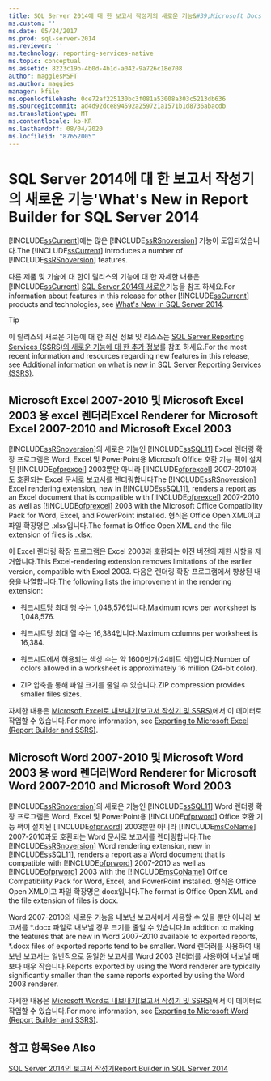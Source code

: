 ```yaml
---
title: SQL Server 2014에 대 한 보고서 작성기의 새로운 기능&#39;Microsoft Docs
ms.custom: ''
ms.date: 05/24/2017
ms.prod: sql-server-2014
ms.reviewer: ''
ms.technology: reporting-services-native
ms.topic: conceptual
ms.assetid: 8223c19b-4b0d-4b1d-a042-9a726c18e708
author: maggiesMSFT
ms.author: maggies
manager: kfile
ms.openlocfilehash: 0ce72af225130bc3f081a53008a303c5213db636
ms.sourcegitcommit: ad4d92dce894592a259721a1571b1d8736abacdb
ms.translationtype: MT
ms.contentlocale: ko-KR
ms.lasthandoff: 08/04/2020
ms.locfileid: "87652005"
---
```

# <a name="what39s-new-in-report-builder-for-sql-server-2014"></a><span data-ttu-id="154d4-102">SQL Server 2014에 대 한 보고서 작성기의 새로운 기능&#39;</span><span class="sxs-lookup"><span data-stu-id="154d4-102">What&#39;s New in Report Builder for SQL Server 2014</span></span>
  <span data-ttu-id="154d4-103">[!INCLUDE[ssCurrent](../includes/sscurrent-md.md)]에는 많은 [!INCLUDE[ssRSnoversion](../includes/ssrsnoversion-md.md)] 기능이 도입되었습니다.</span><span class="sxs-lookup"><span data-stu-id="154d4-103">The [!INCLUDE[ssCurrent](../includes/sscurrent-md.md)] introduces a number of [!INCLUDE[ssRSnoversion](../includes/ssrsnoversion-md.md)] features.</span></span>  
  
 <span data-ttu-id="154d4-104">다른 제품 및 기술에 대 한이 릴리스의 기능에 대 한 자세한 내용은 [!INCLUDE[ssCurrent](../includes/sscurrent-md.md)] [SQL Server 2014의 새로운](../sql-server/what-s-new-in-sql-server-2016.md)기능을 참조 하세요.</span><span class="sxs-lookup"><span data-stu-id="154d4-104">For information about features in this release for other [!INCLUDE[ssCurrent](../includes/sscurrent-md.md)] products and technologies, see [What's New in SQL Server 2014](../sql-server/what-s-new-in-sql-server-2016.md).</span></span>  
  
> [!TIP]  
>  <span data-ttu-id="154d4-105">이 릴리스의 새로운 기능에 대 한 최신 정보 및 리소스는 [SQL Server Reporting Services (SSRS)의 새로운 기능에 대 한 추가 정보](https://go.microsoft.com/fwlink/?LinkId=207147)를 참조 하세요.</span><span class="sxs-lookup"><span data-stu-id="154d4-105">For the most recent information and resources regarding new features in this release, see [Additional information on what is new in SQL Server Reporting Services (SSRS)](https://go.microsoft.com/fwlink/?LinkId=207147).</span></span>  
  
##  <a name="excel-renderer-for-microsoft-excel-2007-2010-and-microsoft-excel-2003"></a><a name="ExcelRenderer"></a><span data-ttu-id="154d4-106">Microsoft Excel 2007-2010 및 Microsoft Excel 2003 용 excel 렌더러</span><span class="sxs-lookup"><span data-stu-id="154d4-106">Excel Renderer for Microsoft Excel 2007-2010 and Microsoft Excel 2003</span></span>  
 <span data-ttu-id="154d4-107">[!INCLUDE[ssRSnoversion](../includes/ssrsnoversion-md.md)]의 새로운 기능인 [!INCLUDE[ssSQL11](../includes/sssql11-md.md)] Excel 렌더링 확장 프로그램은 Word, Excel 및 PowerPoint용 Microsoft Office 호환 기능 팩이 설치된 [!INCLUDE[ofprexcel](../includes/ofprexcel-md.md)] 2003뿐만 아니라 [!INCLUDE[ofprexcel](../includes/ofprexcel-md.md)] 2007-2010과도 호환되는 Excel 문서로 보고서를 렌더링합니다</span><span class="sxs-lookup"><span data-stu-id="154d4-107">The [!INCLUDE[ssRSnoversion](../includes/ssrsnoversion-md.md)] Excel rendering extension, new in [!INCLUDE[ssSQL11](../includes/sssql11-md.md)], renders a report as an Excel document that is compatible with [!INCLUDE[ofprexcel](../includes/ofprexcel-md.md)] 2007-2010 as well as [!INCLUDE[ofprexcel](../includes/ofprexcel-md.md)] 2003 with the Microsoft Office Compatibility Pack for Word, Excel, and PowerPoint installed.</span></span> <span data-ttu-id="154d4-108">형식은 Office Open XML이고 파일 확장명은 .xlsx입니다.</span><span class="sxs-lookup"><span data-stu-id="154d4-108">The format is Office Open XML and the file extension of files is .xlsx.</span></span>  
  
 <span data-ttu-id="154d4-109">이 Excel 렌더링 확장 프로그램은 Excel 2003과 호환되는 이전 버전의 제한 사항을 제거합니다.</span><span class="sxs-lookup"><span data-stu-id="154d4-109">This Excel-rendering extension removes limitations of the earlier version, compatible with Excel 2003.</span></span> <span data-ttu-id="154d4-110">다음은 렌더링 확장 프로그램에서 향상된 내용을 나열합니다.</span><span class="sxs-lookup"><span data-stu-id="154d4-110">The following lists the improvement in the rendering extension:</span></span>  
  
-   <span data-ttu-id="154d4-111">워크시트당 최대 행 수는 1,048,576입니다.</span><span class="sxs-lookup"><span data-stu-id="154d4-111">Maximum rows per worksheet is 1,048,576.</span></span>  
  
-   <span data-ttu-id="154d4-112">워크시트당 최대 열 수는 16,384입니다.</span><span class="sxs-lookup"><span data-stu-id="154d4-112">Maximum columns per worksheet is 16,384.</span></span>  
  
-   <span data-ttu-id="154d4-113">워크시트에서 허용되는 색상 수는 약 1600만개(24비트 색)입니다.</span><span class="sxs-lookup"><span data-stu-id="154d4-113">Number of colors allowed in a worksheet is approximately 16 million (24-bit color).</span></span>  
  
-   <span data-ttu-id="154d4-114">ZIP 압축을 통해 파일 크기를 줄일 수 있습니다.</span><span class="sxs-lookup"><span data-stu-id="154d4-114">ZIP compression provides smaller files sizes.</span></span>  
  
 <span data-ttu-id="154d4-115">자세한 내용은 [Microsoft Excel로 내보내기&#40;보고서 작성기 및 SSRS&#41;](report-builder/exporting-to-microsoft-excel-report-builder-and-ssrs.md)에서 이 데이터로 작업할 수 있습니다.</span><span class="sxs-lookup"><span data-stu-id="154d4-115">For more information, see [Exporting to Microsoft Excel &#40;Report Builder and SSRS&#41;](report-builder/exporting-to-microsoft-excel-report-builder-and-ssrs.md).</span></span>  
  
##  <a name="word-renderer-for-microsoft-word-2007-2010-and-microsoft-word-2003"></a><a name="WordRenderer"></a><span data-ttu-id="154d4-116">Microsoft Word 2007-2010 및 Microsoft Word 2003 용 word 렌더러</span><span class="sxs-lookup"><span data-stu-id="154d4-116">Word Renderer for Microsoft Word 2007-2010 and Microsoft Word 2003</span></span>  
 <span data-ttu-id="154d4-117">[!INCLUDE[ssRSnoversion](../includes/ssrsnoversion-md.md)]의 새로운 기능인 [!INCLUDE[ssSQL11](../includes/sssql11-md.md)] Word 렌더링 확장 프로그램은 Word, Excel 및 PowerPoint용 [!INCLUDE[ofprword](../includes/ofprword-md.md)] Office 호환 기능 팩이 설치된 [!INCLUDE[ofprword](../includes/ofprword-md.md)] 2003뿐만 아니라 [!INCLUDE[msCoName](../includes/msconame-md.md)] 2007-2010과도 호환되는 Word 문서로 보고서를 렌더링합니다.</span><span class="sxs-lookup"><span data-stu-id="154d4-117">The [!INCLUDE[ssRSnoversion](../includes/ssrsnoversion-md.md)] Word rendering extension, new in [!INCLUDE[ssSQL11](../includes/sssql11-md.md)], renders a report as a Word document that is compatible with [!INCLUDE[ofprword](../includes/ofprword-md.md)] 2007-2010 as well as [!INCLUDE[ofprword](../includes/ofprword-md.md)] 2003 with the [!INCLUDE[msCoName](../includes/msconame-md.md)] Office Compatibility Pack for Word, Excel, and PowerPoint installed.</span></span> <span data-ttu-id="154d4-118">형식은 Office Open XML이고 파일 확장명은 docx입니다.</span><span class="sxs-lookup"><span data-stu-id="154d4-118">The format is Office Open XML and the file extension of files is docx.</span></span>  
  
 <span data-ttu-id="154d4-119">Word 2007-2010의 새로운 기능을 내보낸 보고서에서 사용할 수 있을 뿐만 아니라 보고서를 \*.docx 파일로 내보낼 경우 크기를 줄일 수 있습니다.</span><span class="sxs-lookup"><span data-stu-id="154d4-119">In addition to making the features that are new in Word 2007-2010 available to exported reports, \*.docx files of exported reports tend to be smaller.</span></span> <span data-ttu-id="154d4-120">Word 렌더러를 사용하여 내보낸 보고서는 일반적으로 동일한 보고서를 Word 2003 렌더러를 사용하여 내보낼 때보다 매우 작습니다.</span><span class="sxs-lookup"><span data-stu-id="154d4-120">Reports exported by using the Word renderer are typically significantly smaller than the same reports exported by using the Word 2003 renderer.</span></span>  
  
 <span data-ttu-id="154d4-121">자세한 내용은 [Microsoft Word로 내보내기&#40;보고서 작성기 및 SSRS&#41;](report-builder/exporting-to-microsoft-word-report-builder-and-ssrs.md)에서 이 데이터로 작업할 수 있습니다.</span><span class="sxs-lookup"><span data-stu-id="154d4-121">For more information, see [Exporting to Microsoft Word &#40;Report Builder and SSRS&#41;](report-builder/exporting-to-microsoft-word-report-builder-and-ssrs.md).</span></span>  
  
## <a name="see-also"></a><span data-ttu-id="154d4-122">참고 항목</span><span class="sxs-lookup"><span data-stu-id="154d4-122">See Also</span></span>  
 [<span data-ttu-id="154d4-123">SQL Server 2014의 보고서 작성기</span><span class="sxs-lookup"><span data-stu-id="154d4-123">Report Builder in SQL Server 2014</span></span>](report-builder/report-builder-in-sql-server-2016.md)  
  
  
